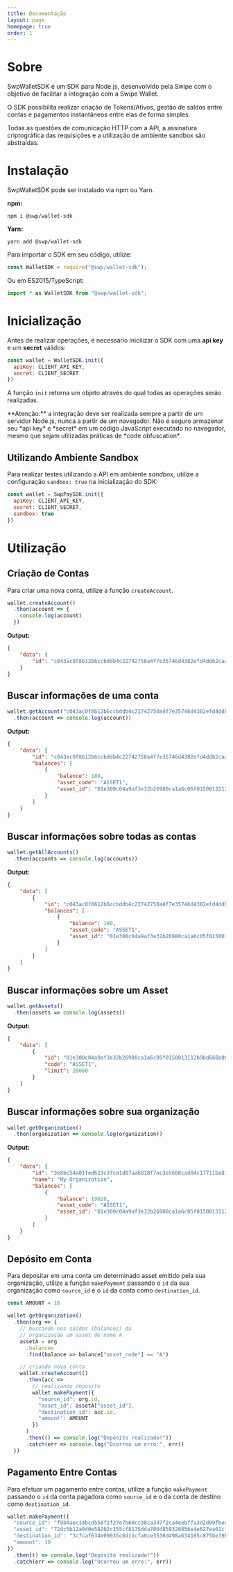 ```yaml
---
title: Documentação
layout: page
homepage: true
order: 1
---
```


# Sobre

SwpWalletSDK é um SDK para Node.js, desenvolvido pela Swipe com o objetivo de facilitar a integração com a Swipe Wallet.

O SDK possibilita realizar criação de Tokens/Ativos, gestão de saldos entre contas e pagamentos instantâneos entre elas de forma simples. 

Todas as questões de comunicação HTTP com a API, a assinatura criptográfica das requisições e a utilização de ambiente sandbox são abstraídas.

# Instalação

SwpWalletSDK pode ser instalado via npm ou Yarn.

**npm:**

```
npm i @swp/wallet-sdk
```

**Yarn:**

```
yarn add @swp/wallet-sdk
```

Para importar o SDK em seu código, utilize:

```js
const WalletSDK = require("@swp/wallet-sdk");
```

Ou em ES2015/TypeScript:

```js
import * as WalletSDK from "@swp/wallet-sdk";
```

# Inicialização

Antes de realizar operações, é necessário inicilizar o SDK com uma **api key** e um **secret** válidos:

```js
const wallet = WalletSDK.init({
  apiKey: CLIENT_API_KEY,
  secret: CLIENT_SECRET
})
```

A função `init` retorna um objeto através do qual todas as operações serão realizadas.

<div class="alert alert-warning" markdown="1">
**Atenção:** a integração deve ser realizada sempre a partir de um servidor Node.js, nunca a partir de um navegador. Não é seguro armazenar seu *api key* e *secret* em um código JavaScript executado no navegador, mesmo que sejam utilizadas práticas de *code obfuscation*.
</div>

## Utilizando Ambiente Sandbox

Para realizar testes utilizando a API em ambiente *sandbox*, utilize a configuração `sandbox: true` na inicialização do SDK:

```js
const wallet = SwpPaySDK.init({
  apiKey: CLIENT_API_KEY,
  secret: CLIENT_SECRET,
  sandbox: true
})
```

# Utilização

## Criação de Contas

Para criar uma nova conta, utilize a função `createAccount`.

```js
wallet.createAccount()
  .then(account => {
    console.log(account)
  })
```

**Output:**
```json
{
    "data": {
        "id": "c043ac0f8612b6ccbddb4c22742750a4f7e35746d4382efd4ddb2caa587e9899"
    }
}
```

## Buscar informações de uma conta

```js
wallet.getAccount("c043ac0f8612b6ccbddb4c22742750a4f7e35746d4382efd4ddb2caa587e9899")
  .then(account => console.log(account))
```

**Output:**
```json
{
    "data": {
        "id": "c043ac0f8612b6ccbddb4c22742750a4f7e35746d4382efd4ddb2caa587e9899",
        "balances": [
            {
                "balance": 180,
                "asset_code": "ASSET1",
                "asset_id": "01e300c04a9af3e32b26980ca1a6c05f0150013112b9bd666b0059fa6a834555"
            }
        ]
    }
}
```

## Buscar informações sobre todas as contas

```js
wallet.getAllAccounts()
  .then(accounts => console.log(accounts))
```

**Output:**
```json
{
    "data": [
        {
            "id": "c043ac0f8612b6ccbddb4c22742750a4f7e35746d4382efd4ddb2caa587e9899",
            "balances": [
                {
                    "balance": 180,
                    "asset_code": "ASSET1",
                    "asset_id": "01e300c04a9af3e32b26980ca1a6c05f0150013112b9bd666b0059fa6a834555"
                }
            ]
        }
    ]
}
```

## Buscar informações sobre um Asset 

```js
wallet.getAssets()
  .then(assets => console.log(assets))
```

**Output:**
```json
{
    "data": [
        {
            "id": "01e300c04a9af3e32b26980ca1a6c05f0150013112b9bd666b0059fa6a834555",
            "code": "ASSET1",
            "limit": 20000
        }
    ]
}
```

## Buscar informações sobre sua organização

```js
wallet.getOrganization()
  .then(organization => console.log(organization))
```

**Output:**
```json
{
    "data": {
        "id": "3e8bc54a01fed623c37cd1d07aa6818f7ac3e5608cad84c17711ba81d3c50f72",
        "name": "My Organization",
        "balances": [
            {
                "balance": 19820,
                "asset_code": "ASSET1",
                "asset_id": "01e300c04a9af3e32b26980ca1a6c05f0150013112b9bd666b0059fa6a834555"
            }
        ]
    }
}
```

## Depósito em Conta

Para depositar em uma conta um determinado asset emitido pela sua organização, utilize a função `makePayment` passando o `id` da sua organização como `source_id` e o `id` da conta como `destination_id`.

```js
const AMOUNT = 10

wallet.getOrganization()
  .then(org => {
    // buscando nos saldos (balances) da
    // organização um asset de nome A
    assetA = org
      .balances
      .find(balance => balance["asset_code"] == "A")

    // criando nova conta
    wallet.createAccount()
      .then(acc => 
        // realizando depósito
        wallet.makePayment({
          "source_id": org.id,
          "asset_id": assetA["asset_id"],
          "destination_id": acc.id,
          "amount": AMOUNT
        })
      )
      .then(() => console.log("Depósito realizado!"))
      .catch(err => console.log("Ocorreu um erro:", err))
  })
```

## Pagamento Entre Contas

Para efetuar um pagamento entre contas, utilize a função `makePayment` passando o `id` da conta pagadora como `source_id` e o da conta de destino como `destination_id`.

```js
wallet.makePayment({
  "source_id": "f9b4aec14bcd558f1f27e7b60cc38ca347f2ca4eebffa3d2d99fbedcfeed9b28",
  "asset_id": "72dc5b12a040e58202c155cf8175dda7004859320856e4e627ea01cfa10a2492",
  "destination_id": "3c7caf634e09035c6d11cfa0ce3536d498a634185c875be39bee7a2b90443206",
  "amount": 10
})
  .then(() => console.log("Depósito realizado!"))
  .catch(err => console.log("Ocorreu um erro:", err))
```